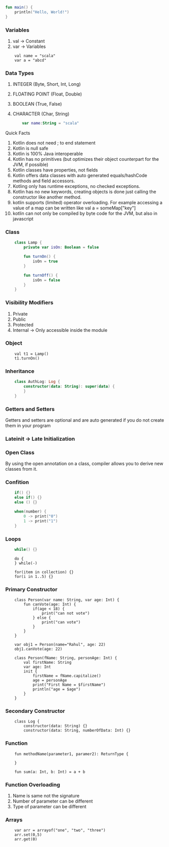 ```kotlin
fun main() {
    println("Hello, World!")
}
```

### Variables
1. val -> Constant
2. var -> Variables

```
    val name = "scala"
    var a = "abcd"
```

### Data Types

1. INTEGER (Byte, Short, Int, Long)
2. FLOATING POINT (Float, Double)
3. BOOLEAN (True, False)
4. CHARACTER (Char, String)

   ```kotlin
       var name:String = "scala"
   ```

Quick Facts
1. Kotlin does not need ; to end statement
2. Kotlin is null safe
3. Kotlin is 100% Java interoperable
4. Kotlin has no primitives (but optimizes their object counterpart for the JVM, if possible)
5. Kotlin classes have properties, not fields
6. Kotlin offers data classes with auto generated equals/hashCode methods and field accessors.
7. Kotling only has runtime exceptions, no checked exceptions.
8. Kotlin has no new keywords, creating objects is done just calling the constructor like another method.
9. kotlin supports (limited) operator overloading. For example accessing a value of a map can be written like val a = someMap["key"]
10. kotlin can not only be compiled by byte code for the JVM, but also in javascript

### Class
```kotlin
    class Lamp {
        private var isOn: Boolean = false

        fun turnOn() {
            isOn = true
        }

        fun turnOff() {
            isOn = false
        }
    }
```

### Visibility Modifiers
1. Private
2. Public
3. Protected
4. Internal -> Only accessible inside the module

### Object
```
    val t1 = Lamp()
    t1.turnOn()
```

### Inheritance
```kotlin
    class AuthLog: Log {
        constructor(data: String): super(data) {
        }
    }
```

### Getters and Setters

Getters and setters are optional and are auto generated if you do not create them in your program

### Lateinit -> Late Initialization

### Open Class
By using the open annotation on a class, compiler allows you to derive new classes from it.

### Confition
```kotlin
    if() {}
    else if() {}
    else () {}
```

```kotlin
    when(number) {
        0 -> print("0")
        1 -> print("1")
    }
```

### Loops
```kotlin
    while() {}
```

```
    do {
    } while(-)    
```

```
    for(item in collection) {}
    for(i in 1..5) {}
```

### Primary Constructor
```
    class Person(var name: String, var age: Int) {
        fun canVote(age: Int) {
            if(age < 18) {
                print("can not vote")
            } else {
                print("can vote")
            }
        }
    }

    var obj1 = Person(name="Rahul", age: 22)
    obj1.canVote(age: 22)
```

```
    class Person(fName: String, personAge: Int) {
        val firstName: String
        var age: Int
        init {
            firstName = fName.capitalize()
            age = personAge
            print("First Name = $firstName")
            println("age = $age")
        }
    }

```

### Secondary Constructor

```
    class Log {
        constructor(data: String) {}
        constructor(data: String, numberOfData: Int) {}
```

### Function
```
    fun methodName(parameter1, paramer2): ReturnType {

    }

    fun sum(a: Int, b: Int) = a + b
```

### Function Overloading
1. Name is same not the signature
2. Number of parameter can be different
3. Type of parameter can be different

### Arrays

```
    var arr = arrayof("one", "two", "three")
    arr.set(0,5)
    arr.get(0)
```
